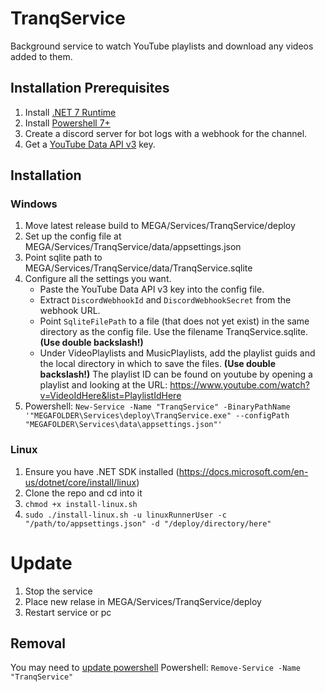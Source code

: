 # TranqService
Background service to watch YouTube playlists and download any videos added to them.


## Installation Prerequisites
1. Install [.NET 7 Runtime](https://dotnet.microsoft.com/en-us/download/dotnet/7.0)
2. Install [Powershell 7+](https://docs.microsoft.com/en-us/powershell/scripting/install/installing-powershell-on-windows)
3. Create a discord server for bot logs with a webhook for the channel.
4. Get a [YouTube Data API v3](https://console.cloud.google.com/apis/library/youtube.googleapis.com) key.

## Installation
### Windows
1. Move latest release build to MEGA/Services/TranqService/deploy
2. Set up the config file at MEGA/Services/TranqService/data/appsettings.json
3. Point sqlite path to MEGA/Services/TranqService/data/TranqService.sqlite
4. Configure all the settings you want.
    - Paste the YouTube Data API v3 key into the config file.
    - Extract `DiscordWebhookId` and `DiscordWebhookSecret` from the webhook URL.
    - Point `SqliteFilePath` to a file (that does not yet exist) in the same directory as the config file. Use the filename TranqService.sqlite. **(Use double backslash!)**
    - Under VideoPlaylists and MusicPlaylists, add the playlist guids and the local directory in which to save the files. **(Use double backslash!)**
    The playlist ID can be found on youtube by opening a playlist and looking at the URL:
    https://www.youtube.com/watch?v=VideoIdHere&list=PlaylistIdHere
5. Powershell: `New-Service -Name "TranqService" -BinaryPathName '"MEGAFOLDER\Services\deploy\TranqService.exe" --configPath "MEGAFOLDER\Services\data\appsettings.json"'`

### Linux
1. Ensure you have .NET SDK installed (https://docs.microsoft.com/en-us/dotnet/core/install/linux)
2. Clone the repo and cd into it
3. `chmod +x install-linux.sh`
4. `sudo ./install-linux.sh -u linuxRunnerUser -c "/path/to/appsettings.json" -d "/deploy/directory/here"`

# Update
1. Stop the service
2. Place new relase in MEGA/Services/TranqService/deploy
3. Restart service or pc

## Removal
You may need to [update powershell](https://docs.microsoft.com/en-us/powershell/scripting/install/installing-powershell-on-windows)
Powershell: `Remove-Service -Name "TranqService"`
